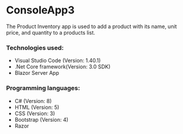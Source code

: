 # ConsoleApp3

The Product Inventory app is used to add a product with its name, unit price, and quantity to a products list.

### **Technologies used:** 

- Visual Studio Code (Version: 1.40.1)
- .Net Core framework(Version: 3.0 SDK)
-  Blazor Server App


### **Programming languages:**

- C#   (Version: 8)
- HTML (Version: 5)
- CSS  (Version: 3)
- Bootstrap (Version: 4)
- Razor

